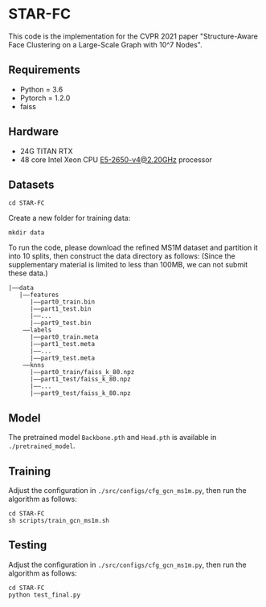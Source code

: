 # STAR-FC #
This code is the implementation for the CVPR 2021 paper "Structure-Aware Face Clustering on a Large-Scale Graph with 10^7 Nodes". 

## Requirements ##

 - Python = 3.6 
 - Pytorch = 1.2.0
 - faiss

## Hardware ##


- 24G TITAN RTX
- 48 core Intel Xeon CPU E5-2650-v4@2.20GHz processor

## Datasets ##

    cd STAR-FC

Create a new folder for training data:

    mkdir data

To run the code, please download the refined MS1M dataset and partition it into 10 splits, then construct the data directory as follows: (Since the supplementary material is limited to less than 100MB, we can not submit these data.)

    |——data
       |——features
          |——part0_train.bin
          |——part1_test.bin
          |——...
    	  |——part9_test.bin
        ——labels
          |——part0_train.meta
          |——part1_test.meta
          |——...
          |——part9_test.meta
        ——knns
          |——part0_train/faiss_k_80.npz
          |——part1_test/faiss_k_80.npz
          |——...
          |——part9_test/faiss_k_80.npz

## Model ##
The pretrained model `Backbone.pth` and `Head.pth` is available in `./pretrained_model`.

## Training ##

Adjust the configuration in `./src/configs/cfg_gcn_ms1m.py`, then run the algorithm as follows:

    cd STAR-FC
    sh scripts/train_gcn_ms1m.sh


## Testing ##

Adjust the configuration in `./src/configs/cfg_gcn_ms1m.py`, then run the algorithm as follows:

    cd STAR-FC
    python test_final.py
